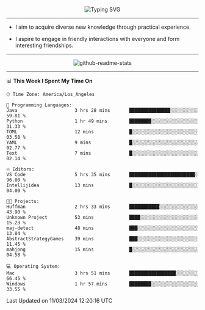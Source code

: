 <p align="center">
  <img src="https://readme-typing-svg.demolab.com?font=Fira+Code&weight=500&size=32&duration=2500&pause=1600&center=true&vCenter=true&random=false&width=1024&height=64&lines=Hi+there+%F0%9F%91%8B;I'm+delighted+you+could+make+it+here+%F0%9F%8E%89;I'm+Harry%2C+a+college+student+still+finding+my+way" alt="Typing SVG" />
</p>


---


- I aim to acquire diverse new knowledge through practical experience.

- I aspire to engage in friendly interactions with everyone and form interesting friendships.


---


<p align="center">
  <img src="https://github-readme-stats.vercel.app/api?username=Harry-Jing&show_icons=true" alt="github-readme-stats"/>
</p>


---

<!--START_SECTION:waka-->
📊 **This Week I Spent My Time On** 

```text
🕑︎ Time Zone: America/Los_Angeles

💬 Programming Languages: 
Java                     3 hrs 28 mins       ███████████████░░░░░░░░░░   59.81 % 
Python                   1 hr 49 mins        ████████░░░░░░░░░░░░░░░░░   31.33 % 
TOML                     12 mins             █░░░░░░░░░░░░░░░░░░░░░░░░   03.58 % 
YAML                     9 mins              █░░░░░░░░░░░░░░░░░░░░░░░░   02.77 % 
Text                     7 mins              █░░░░░░░░░░░░░░░░░░░░░░░░   02.14 % 

🔥 Editors: 
VS Code                  5 hrs 35 mins       ████████████████████████░   96.00 % 
Intellijidea             13 mins             █░░░░░░░░░░░░░░░░░░░░░░░░   04.00 % 

🐱‍💻 Projects: 
Huffman                  2 hrs 33 mins       ███████████░░░░░░░░░░░░░░   43.90 % 
Unknown Project          53 mins             ████░░░░░░░░░░░░░░░░░░░░░   15.23 % 
maj-detect               48 mins             ███░░░░░░░░░░░░░░░░░░░░░░   13.84 % 
AbstractStrategyGames    39 mins             ███░░░░░░░░░░░░░░░░░░░░░░   11.45 % 
mahjong                  15 mins             █░░░░░░░░░░░░░░░░░░░░░░░░   04.58 % 

💻 Operating System: 
Mac                      3 hrs 51 mins       █████████████████░░░░░░░░   66.45 % 
Windows                  1 hr 57 mins        ████████░░░░░░░░░░░░░░░░░   33.55 % 
```


 Last Updated on 11/03/2024 12:20:16 UTC
<!--END_SECTION:waka-->
